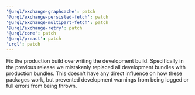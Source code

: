 ```yaml
---
'@urql/exchange-graphcache': patch
'@urql/exchange-persisted-fetch': patch
'@urql/exchange-multipart-fetch': patch
'@urql/exchange-retry': patch
'@urql/core': patch
'@urql/preact': patch
'urql': patch
---
```


Fix the production build overwriting the development build. Specifically in the previous release we mistakenly replaced all development bundles with production bundles. This doesn't have any direct influence on how these packages work, but prevented development warnings from being logged or full errors from being thrown.
